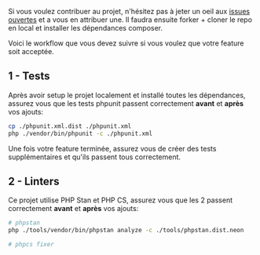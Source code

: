 Si vous voulez contribuer au projet, n'hésitez pas à jeter un oeil aux [issues ouvertes](https://github.com/Blagues-API/blagues-api-php/issues) et a vous en attribuer une. Il faudra ensuite forker + cloner le repo en local et installer les dépendances composer.

Voici le workflow que vous devez suivre si vous voulez que votre feature soit acceptée.

## 1 - Tests
Après avoir setup le projet localement et installé toutes les dépendances, assurez vous que les tests phpunit passent correctement **avant** et **après** vos ajouts:
```bash
cp ./phpunit.xml.dist ./phpunit.xml
php ./vendor/bin/phpunit -c ./phpunit.xml
```
Une fois votre feature terminée, assurez vous de créer des tests supplémentaires et qu'ils passent tous correctement.

## 2 - Linters
Ce projet utilise PHP Stan et PHP CS, assurez vous que les 2 passent correctement **avant** et **après** vos ajouts:
```bash
# phpstan
php ./tools/vendor/bin/phpstan analyze -c ./tools/phpstan.dist.neon

# phpcs fixer
```
